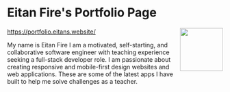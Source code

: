 # Eitan Fire's Portfolio Page

<a href="https://portfolio.eitans.website/" target="blank"><img align="right" src="https://cdn-icons-png.flaticon.com/512/943/943329.png" height="100" width="auto" /></a>

https://portfolio.eitans.website/

My name is Eitan Fire I am a motivated, self-starting, and collaborative software engineer with teaching experience seeking a full-stack developer role. I am passionate about creating responsive and mobile-first design websites and web applications. These are some of the latest apps I have built to help me solve challenges as a teacher.

<!-- I am seeking a React & JavaScript developer role. -->
